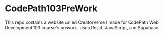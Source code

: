 # CodePath103PreWork
This repo contains a website called CreatorVerse I made for CodePath Web Development 103 course's prework. Uses React, JavaScript, and Supabase.